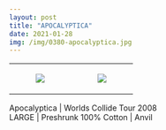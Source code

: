 ```yaml
---
layout: post
title: "APOCALYPTICA"
date: 2021-01-28
img: /img/0380-apocalyptica.jpg
---
```




<table style="width:100%;"><tr><td style="vertical-align:top;">
      <figure class="tmblr-full" data-orig-height="2048" data-orig-width="1365" data-orig-src="https://concertshirts.netlify.app/shirts/0380/0380-01.jpg"><img src="https://64.media.tumblr.com/e148fc8265af7318b4ca23359835e404/a75f423cc65166d5-89/s540x810/9604868e15074294708bf7dfe268fae820134e10.jpg" data-orig-height="2048" data-orig-width="1365" data-orig-src="https://concertshirts.netlify.app/shirts/0380/0380-01.jpg"/></figure></td>
    <td style="vertical-align:top;">
      <figure class="tmblr-full" data-orig-height="2048" data-orig-width="1365" data-orig-src="https://concertshirts.netlify.app/shirts/0380/0380-02.jpg"><img src="https://64.media.tumblr.com/93a0bdbb7f8ac41a83a2f60683dd45d3/a75f423cc65166d5-ca/s540x810/66f4004fa8b7eda4b56269f49b9f45cb747d05ba.jpg" data-orig-height="2048" data-orig-width="1365" data-orig-src="https://concertshirts.netlify.app/shirts/0380/0380-02.jpg"/></figure></td>
  </tr></table><p>
  Apocalyptica | Worlds Collide Tour 2008<br/>LARGE | Preshrunk 100% Cotton | Anvil
</p>
